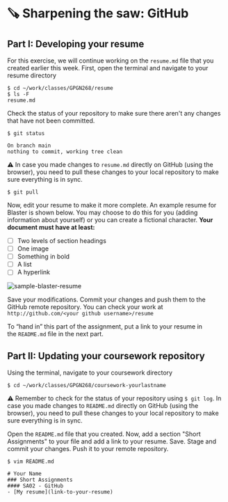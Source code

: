 
# 🪚 Sharpening the saw: GitHub

## Part I: Developing your resume 
For this exercise, we will continue working on the `resume.md` file that you created earlier this week. First, open the terminal and navigate to your resume directory

```
$ cd ~/work/classes/GPGN268/resume
$ ls -F
resume.md
```

Check the status of your repository to make sure there aren't any changes that have not been committed.

```
$ git status

On branch main
nothing to commit, working tree clean
```

⚠️ In case you made changes to `resume.md` directly on GitHub (using the browser), you need to pull these changes to your local repository to make sure everything is in sync.

```
$ git pull
```

Now, edit your resume to make it more complete. An example resume for Blaster is shown below. You may choose to do this for you (adding information about yourself) or you can create a fictional character.  **Your document must have at least:**

- [ ] Two levels of section headings
- [ ] One image
- [ ] Something in bold
- [ ] A list
- [ ] A hyperlink

![sample-blaster-resume](https://user-images.githubusercontent.com/2079352/215233684-f9e33a99-a61b-4bad-9be4-fff88e791770.png)


Save your modifications. Commit your changes and push them to the GitHub remote repository. You can check your work at  `http://github.com/<your github username>/resume`

To “hand in” this part of the assignment, put a link to your resume in the `README.md` file in the next part.

## Part II: Updating your coursework repository

Using the terminal, navigate to your coursework directory

```
$ cd ~/work/classes/GPGN268/coursework-yourlastname
```

⚠️ Remember to check for the status of your repository using `$ git log`. In case you made changes to `README.md` directly on GitHub (using the browser), you need to pull these changes to your local repository to make sure everything is in sync.

Open the `README.md` file that you created. Now, add a section "Short Assignments" to your file and add a link to your resume. Save. Stage and commit your changes. Push it to your remote repository.

```
$ vim README.md
```

```
# Your Name
### Short Assignments
#### SA02 - GitHub 
- [My resume](link-to-your-resume)
```
